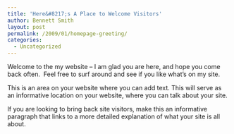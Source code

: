 ```yaml
---
title: 'Here&#8217;s A Place to Welcome Visitors'
author: Bennett Smith
layout: post
permalink: /2009/01/homepage-greeting/
categories:
  - Uncategorized
---
```

Welcome to the my website – I am glad you are here, and hope you come back often.  Feel free to surf around and see if you like what’s on my site.

This is an area on your website where you can add text. This will serve as an informative location on your website, where you can talk about your site.

If you are looking to bring back site visitors, make this an informative paragraph that links to a more detailed explanation of what your site is all about.

